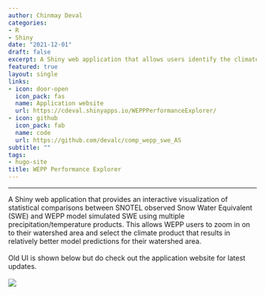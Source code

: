 ```yaml
---
author: Chinmay Deval
categories:
- R
- Shiny
date: "2021-12-01"
draft: false
excerpt: A Shiny web application that allows users identify the climate product that results in a relatively better WEPP model predictions for their watershed area.
featured: true
layout: single
links:
- icon: door-open
  icon_pack: fas
  name: Application website
  url: https://cdeval.shinyapps.io/WEPPPerformanceExplorer/
- icon: github
  icon_pack: fab
  name: code
  url: https://github.com/devalc/comp_wepp_swe_AS
subtitle: ""
tags:
- hugo-site
title: WEPP Performance Explorer
---
```

***
A Shiny web application that provides an interactive visualization
of statistical comparisons between SNOTEL observed Snow Water Equivalent (SWE) and WEPP model simulated SWE using multiple precipitation/temperature products. This allows WEPP users to zoom in on to their watershed area and select the climate product that results in relatively better model predictions for their watershed area.
<br><br>
Old UI is shown below but do check out the application website for latest updates.
<br><br>
<img src="swe_featured.gif">
